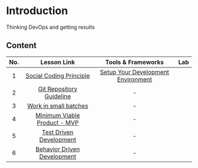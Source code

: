 # Introduction

Thinking DevOps and getting results

## Content
| No. |                                                                 Lesson Link                                                                  |                                           Tools & Frameworks                                          | Lab                                                            |
| :-: | :------------------------------------------------------------------------------------------------------------------------------------------: | :---------------------------------------------------------------------------------------------: | ------------------------------------------------------------------------------ |
| 1  | [Social Coding Principle](/blogs/Introduction-To-DevOps/Thinking-DevOps/1.Social-coding-principle.md) |                      [Setup Your Development Environment](./blogs/0-environment-setup.md) |   |
| 2  | [Git Repository Guideline](/blogs/Introduction-To-DevOps/Thinking-DevOps/2.Git-Repository-Guideline.md) |    - |   |
| 3  | [Work in small batches](/blogs/Introduction-To-DevOps/Thinking-DevOps/3.Work-in-small-batches.md) |    - |   |
| 4  | [Minimum Viable Product - MVP](/blogs/Introduction-To-DevOps/Thinking-DevOps/4.Minimum-Viable-Product.md) |    - |   |
| 5  | [Test Driven Development](/blogs/Introduction-To-DevOps/Thinking-DevOps/5.Test-Driven-Development.md) |    - |   |
| 6  | [Behavior Driven Development](/blogs/Introduction-To-DevOps/Thinking-DevOps/6.Behavior-Driven-Development.md) |    - |   |
